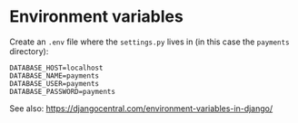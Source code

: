 # Environment variables

Create an `.env` file where the `settings.py` lives in (in this case the `payments` directory):

```
DATABASE_HOST=localhost
DATABASE_NAME=payments
DATABASE_USER=payments
DATABASE_PASSWORD=payments
```

See also: https://djangocentral.com/environment-variables-in-django/
